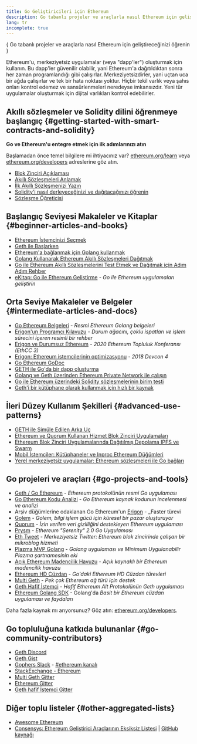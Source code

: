 ```yaml
---
title: Go Geliştiricileri için Ethereum
description: Go tabanlı projeler ve araçlarla nasıl Ethereum için geliştireceğinizi öğrenin
lang: tr
incomplete: true
---
```


{
<FeaturedText>Go tabanlı projeler ve araçlarla nasıl Ethereum için geliştireceğinizi öğrenin</FeaturedText>
}

Ethereum'u, merkeziyetsiz uygulamalar (veya "dapp'ler") oluşturmak için kullanın. Bu dapp'ler güvenilir olabilir, yani Ethereum'a dağıtıldıktan sonra her zaman programlandığı gibi çalışırlar. Merkeziyetsizdirler, yani uçtan uca bir ağda çalışırlar ve tek bir hata noktası yoktur. Hiçbir tekil varlık veya şahıs onları kontrol edemez ve sansürlenmeleri neredeyse imkansızdır. Yeni tür uygulamalar oluşturmak için dijital varlıkları kontrol edebilirler.

## Akıllı sözleşmeler ve Solidity dilini öğrenmeye başlangıç \{#getting-started-with-smart-contracts-and-solidity}

**Go ve Ethereum'u entegre etmek için ilk adımlarınızı atın**

Başlamadan önce temel bilgilere mi ihtiyacınız var? [ethereum.org/learn](/learn/) veya [ethereum.org/developers](/developers/) adreslerine göz atın.

- [Blok Zinciri Açıklaması](https://kauri.io/article/d55684513211466da7f8cc03987607d5/blockchain-explained)
- [Akıllı Sözleşmeleri Anlamak](https://kauri.io/article/e4f66c6079e74a4a9b532148d3158188/ethereum-101-part-5-the-smart-contract)
- [İlk Akıllı Sözleşmenizi Yazın](https://kauri.io/article/124b7db1d0cf4f47b414f8b13c9d66e2/remix-ide-your-first-smart-contract)
- [Solidity'i nasıl derleyeceğinizi ve dağıtacağınızı öğrenin](https://kauri.io/article/973c5f54c4434bb1b0160cff8c695369/understanding-smart-contract-compilation-and-deployment)
- [Sözleşme Öğreticisi](https://github.com/ethereum/go-ethereum/wiki/Contract-Tutorial)

## Başlangıç Seviyesi Makaleler ve Kitaplar \{#beginner-articles-and-books}

- [Ethereum İstemcinizi Seçmek](https://www.trufflesuite.com/docs/truffle/reference/choosing-an-ethereum-client)
- [Geth ile Başlarken](https://medium.com/@tzhenghao/getting-started-with-geth-c1a30b8d6458)
- [Ethereum'a bağlanmak için Golang kullanmak](https://www.youtube.com/watch?v=-7uChuO_VzM)
- [Golang Kullanarak Ethereum Akıllı Sözleşmeleri Dağıtmak](https://www.youtube.com/watch?v=pytGqQmDslE)
- [Go ile Ethereum Akıllı Sözleşmelerini Test Etmek ve Dağıtmak için Adım Adım Rehber](https://hackernoon.com/a-step-by-step-guide-to-testing-and-deploying-ethereum-smart-contracts-in-go-9fc34b178d78)
- [eKitap: Go ile Ethereum Geliştirme](https://goethereumbook.org/) - _Go ile Ethereum uygulamaları geliştirin_

## Orta Seviye Makaleler ve Belgeler \{#intermediate-articles-and-docs}

- [Go Ethereum Belgeleri](https://geth.ethereum.org/docs/) - _Resmi Ethereum Golang belgeleri_
- [Erigon'un Programcı Kılavuzu](https://github.com/ledgerwatch/erigon/blob/devel/docs/programmers_guide/guide.md) - _Durum ağacını, çoklu ispatları ve işlem sürecini içeren resimli bir rehber_
- [Erigon ve Durumsuz Ethereum](https://youtu.be/3-Mn7OckSus?t=394) - _2020 Ethereum Topluluk Konferansı (EthCC 3)_
- [Erigon: Ethereum istemcilerinin optimizasyonu](https://www.youtube.com/watch?v=CSpc1vZQW2Q) - _2018 Devcon 4_
- [Go Ethereum GoDoc](https://godoc.org/github.com/ethereum/go-ethereum)
- [GETH ile Go'da bir dapp oluşturma](https://kauri.io/#collections/A%20Hackathon%20Survival%20Guide/creating-a-dapp-in-go-with-geth/)
- [Golang ve Geth üzerinden Ethereum Private Network ile çalışın](https://myhsts.org/tutorial-learn-how-to-work-with-ethereum-private-network-with-golang-with-geth.php)
- [Go ile Ethereum üzerindeki Solidity sözleşmelerinin birim testi](https://medium.com/coinmonks/unit-testing-solidity-contracts-on-ethereum-with-go-3cc924091281)
- [Geth'i bir kütüphane olarak kullanmak için hızlı bir kaynak](https://medium.com/coinmonks/web3-go-part-1-31c68c68e20e)

## İleri Düzey Kullanım Şekilleri \{#advanced-use-patterns}

- [GETH ile Simüle Edilen Arka Uç](https://kauri.io/#collections/An%20ethereum%20test%20toolkit%20in%20Go/the-geth-simulated-backend/#_top)
- [Ethereum ve Quorum Kullanan Hizmet Blok Zinciri Uygulamaları](https://blockchain.dcwebmakers.com/blockchain-as-a-service-apps-using-ethereum-and-quorum.html)
- [Ethereum Blok Zinciri Uygulamalarında Dağıtılmış Depolama IPFS ve Swarm](https://blockchain.dcwebmakers.com/work-with-distributed-storage-ipfs-and-swarm-in-ethereum.html)
- [Mobil İstemciler: Kütüphaneler ve Inproc Ethereum Düğümleri](https://github.com/ethereum/go-ethereum/wiki/Mobile-Clients:-Libraries-and-Inproc-Ethereum-Nodes)
- [Yerel merkeziyetsiz uygulamalar: Ethereum sözleşmeleri ile Go bağları](https://github.com/ethereum/go-ethereum/wiki/Native-DApps:-Go-bindings-to-Ethereum-contracts)

## Go projeleri ve araçları \{#go-projects-and-tools}

- [Geth / Go Ethereum](https://github.com/ethereum/go-ethereum) - _Ethereum protokolünün resmi Go uygulaması_
- [Go Ethereum Kodu Analizi](https://github.com/ZtesoftCS/go-ethereum-code-analysis) - _Go Ethereum kaynak kodunun incelenmesi ve analizi_
- Arşiv düğümlerine odaklanan Go Ethereum'un [Erigon](https://github.com/ledgerwatch/erigon) - \_Faster türevi
- [Golem](https://github.com/golemfactory/golem) - _Golem, bilgi işlem gücü için küresel bir pazar oluşturuyor_
- [Quorum](https://github.com/jpmorganchase/quorum) - _İzin verilen veri gizliliğini destekleyen Ethereum uygulaması_
- [Prysm](https://github.com/prysmaticlabs/prysm) - _Ethereum "Serenity" 2.0 Go Uygulaması_
- [Eth Tweet](https://github.com/yep/eth-tweet) - _Merkeziyetsiz Twitter: Ethereum blok zincirinde çalışan bir mikroblog hizmeti_
- [Plazma MVP Golang](https://github.com/kyokan/plasma) - _Golang uygulaması ve Minimum Uygulanabilir Plazma şartnamesinin eki_
- [Açık Ethereum Madencilik Havuzu](https://github.com/sammy007/open-ethereum-pool) - _Açık kaynaklı bir Ethereum madencilik havuzu_
- [Ethereum HD Cüzdan](https://github.com/miguelmota/go-ethereum-hdwallet) - _Go'daki Ethereum HD Cüzdan türevleri_
- [Multi Geth](https://github.com/multi-geth/multi-geth) - _Pek çok Ethereum ağ türü için destek_
- [Geth Hafif İstemci](https://github.com/zsfelfoldi/go-ethereum/wiki/Geth-Light-Client) - _Hafif Ethereum Alt Protokolünün Geth uygulaması_
- [Ethereum Golang SDK](https://github.com/everFinance/goether) - Golang'da _Basit bir Ethereum cüzdan uygulaması ve faydaları_

Daha fazla kaynak mı arıyorsunuz? Göz atın: [ethereum.org/developers](/developers/).

## Go topluluğuna katkıda bulunanlar \{#go-community-contributors}

- [Geth Discord](https://discordapp.com/invite/nthXNEv)
- [Geth Gist](https://gitter.im/ethereum/go-ethereum)
- [Gophers Slack](https://invite.slack.golangbridge.org/) - [#ethereum kanalı](https://gophers.slack.com/messages/C9HP1S9V2)
- [StackExchange - Ethereum](https://ethereum.stackexchange.com/)
- [Multi Geth Gitter](https://gitter.im/ethoxy/multi-geth)
- [Ethereum Gitter](https://gitter.im/ethereum/home)
- [Geth hafif İstemci Gitter](https://gitter.im/ethereum/light-client)

## Diğer toplu listeler \{#other-aggregated-lists}

- [Awesome Ethereum](https://github.com/btomashvili/awesome-ethereum)
- [Consensys: Ethereum Geliştirici Araçlarının Eksiksiz Listesi](https://media.consensys.net/an-definitive-list-of-ethereum-developer-tools-2159ce865974) | [GitHub kaynağı](https://github.com/ConsenSys/ethereum-developer-tools-list)
